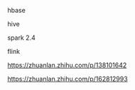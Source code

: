

hbase 



hive
 

spark 2.4



flink



https://zhuanlan.zhihu.com/p/138101642



https://zhuanlan.zhihu.com/p/162812993


